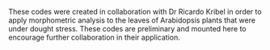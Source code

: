 These codes were created in collaboration with Dr Ricardo Kribel in order to apply morphometric analysis to the leaves of Arabidopsis plants that were under dought stress. 
These codes are preliminary and mounted here to encourage further collaboration in their application.
